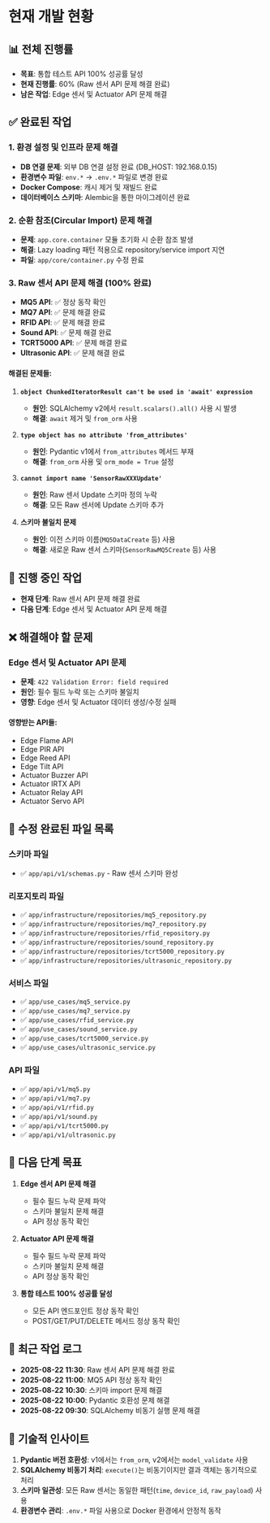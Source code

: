 # 현재 개발 현황

## 📊 **전체 진행률**
- **목표**: 통합 테스트 API 100% 성공률 달성
- **현재 진행률**: 60% (Raw 센서 API 문제 해결 완료)
- **남은 작업**: Edge 센서 및 Actuator API 문제 해결

## ✅ **완료된 작업**

### 1. 환경 설정 및 인프라 문제 해결
- **DB 연결 문제**: 외부 DB 연결 설정 완료 (DB_HOST: 192.168.0.15)
- **환경변수 파일**: `env.*` → `.env.*` 파일로 변경 완료
- **Docker Compose**: 캐시 제거 및 재빌드 완료
- **데이터베이스 스키마**: Alembic을 통한 마이그레이션 완료

### 2. 순환 참조(Circular Import) 문제 해결
- **문제**: `app.core.container` 모듈 초기화 시 순환 참조 발생
- **해결**: Lazy loading 패턴 적용으로 repository/service import 지연
- **파일**: `app/core/container.py` 수정 완료

### 3. Raw 센서 API 문제 해결 (100% 완료)
- **MQ5 API**: ✅ 정상 동작 확인
- **MQ7 API**: ✅ 문제 해결 완료
- **RFID API**: ✅ 문제 해결 완료
- **Sound API**: ✅ 문제 해결 완료
- **TCRT5000 API**: ✅ 문제 해결 완료
- **Ultrasonic API**: ✅ 문제 해결 완료

#### 해결된 문제들:
1. **`object ChunkedIteratorResult can't be used in 'await' expression`**
   - **원인**: SQLAlchemy v2에서 `result.scalars().all()` 사용 시 발생
   - **해결**: `await` 제거 및 `from_orm` 사용

2. **`type object has no attribute 'from_attributes'`**
   - **원인**: Pydantic v1에서 `from_attributes` 메서드 부재
   - **해결**: `from_orm` 사용 및 `orm_mode = True` 설정

3. **`cannot import name 'SensorRawXXXUpdate'`**
   - **원인**: Raw 센서 Update 스키마 정의 누락
   - **해결**: 모든 Raw 센서에 Update 스키마 추가

4. **스키마 불일치 문제**
   - **원인**: 이전 스키마 이름(`MQ5DataCreate` 등) 사용
   - **해결**: 새로운 Raw 센서 스키마(`SensorRawMQ5Create` 등) 사용

## 🔄 **진행 중인 작업**
- **현재 단계**: Raw 센서 API 문제 해결 완료
- **다음 단계**: Edge 센서 및 Actuator API 문제 해결

## ❌ **해결해야 할 문제**

### Edge 센서 및 Actuator API 문제
- **문제**: `422 Validation Error: field required`
- **원인**: 필수 필드 누락 또는 스키마 불일치
- **영향**: Edge 센서 및 Actuator 데이터 생성/수정 실패

#### 영향받는 API들:
- Edge Flame API
- Edge PIR API  
- Edge Reed API
- Edge Tilt API
- Actuator Buzzer API
- Actuator IRTX API
- Actuator Relay API
- Actuator Servo API

## 📁 **수정 완료된 파일 목록**

### 스키마 파일
- ✅ `app/api/v1/schemas.py` - Raw 센서 스키마 완성

### 리포지토리 파일
- ✅ `app/infrastructure/repositories/mq5_repository.py`
- ✅ `app/infrastructure/repositories/mq7_repository.py`
- ✅ `app/infrastructure/repositories/rfid_repository.py`
- ✅ `app/infrastructure/repositories/sound_repository.py`
- ✅ `app/infrastructure/repositories/tcrt5000_repository.py`
- ✅ `app/infrastructure/repositories/ultrasonic_repository.py`

### 서비스 파일
- ✅ `app/use_cases/mq5_service.py`
- ✅ `app/use_cases/mq7_service.py`
- ✅ `app/use_cases/rfid_service.py`
- ✅ `app/use_cases/sound_service.py`
- ✅ `app/use_cases/tcrt5000_service.py`
- ✅ `app/use_cases/ultrasonic_service.py`

### API 파일
- ✅ `app/api/v1/mq5.py`
- ✅ `app/api/v1/mq7.py`
- ✅ `app/api/v1/rfid.py`
- ✅ `app/api/v1/sound.py`
- ✅ `app/api/v1/tcrt5000.py`
- ✅ `app/api/v1/ultrasonic.py`

## 🎯 **다음 단계 목표**
1. **Edge 센서 API 문제 해결**
   - 필수 필드 누락 문제 파악
   - 스키마 불일치 문제 해결
   - API 정상 동작 확인

2. **Actuator API 문제 해결**
   - 필수 필드 누락 문제 파악
   - 스키마 불일치 문제 해결
   - API 정상 동작 확인

3. **통합 테스트 100% 성공률 달성**
   - 모든 API 엔드포인트 정상 동작 확인
   - POST/GET/PUT/DELETE 메서드 정상 동작 확인

## 📝 **최근 작업 로그**
- **2025-08-22 11:30**: Raw 센서 API 문제 해결 완료
- **2025-08-22 11:00**: MQ5 API 정상 동작 확인
- **2025-08-22 10:30**: 스키마 import 문제 해결
- **2025-08-22 10:00**: Pydantic 호환성 문제 해결
- **2025-08-22 09:30**: SQLAlchemy 비동기 실행 문제 해결

## 🔧 **기술적 인사이트**
1. **Pydantic 버전 호환성**: v1에서는 `from_orm`, v2에서는 `model_validate` 사용
2. **SQLAlchemy 비동기 처리**: `execute()`는 비동기이지만 결과 객체는 동기적으로 처리
3. **스키마 일관성**: 모든 Raw 센서는 동일한 패턴(`time`, `device_id`, `raw_payload`) 사용
4. **환경변수 관리**: `.env.*` 파일 사용으로 Docker 환경에서 안정적 동작

